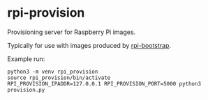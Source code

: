 # rpi-provision

Provisioning server for Raspberry Pi images.

Typically for use with images produced by [rpi-bootstrap](https://github.com/rfairley/rpi-bootstrap).

Example run:

```
python3 -m venv rpi_provision
source rpi_provision/bin/activate
RPI_PROVISION_IPADDR=127.0.0.1 RPI_PROVISION_PORT=5000 python3 provision.py
```
